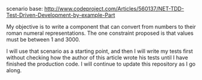 scenario base: http://www.codeproject.com/Articles/560137/NET-TDD-Test-Driven-Development-by-example-Part 

My objective is to write a component that can convert from numbers to their roman numeral representations. The one constraint proposed is that values must be between 1 and 3000.

I will use that scenario as a starting point, and then I will write my tests first without checking how the author of this article wrote his tests until I have finished the production code. I will continue to update this repository as I go along.